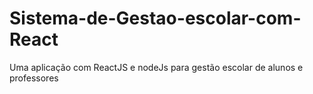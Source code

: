 # Sistema-de-Gestao-escolar-com-React
Uma aplicação com ReactJS e nodeJs para gestão escolar de alunos e professores
